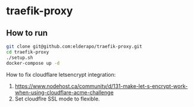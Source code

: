 # traefik-proxy

## How to run

```bash
git clone git@github.com:elderapo/traefik-proxy.git
cd traefik-proxy
./setup.sh
docker-compose up -d
```

How to fix cloudflare letsencrypt integration:

1. https://www.nodehost.ca/community/d/131-make-let-s-encrypt-work-when-using-cloudflare-acme-challenge
2. Set cloudflre SSL mode to flexible.
